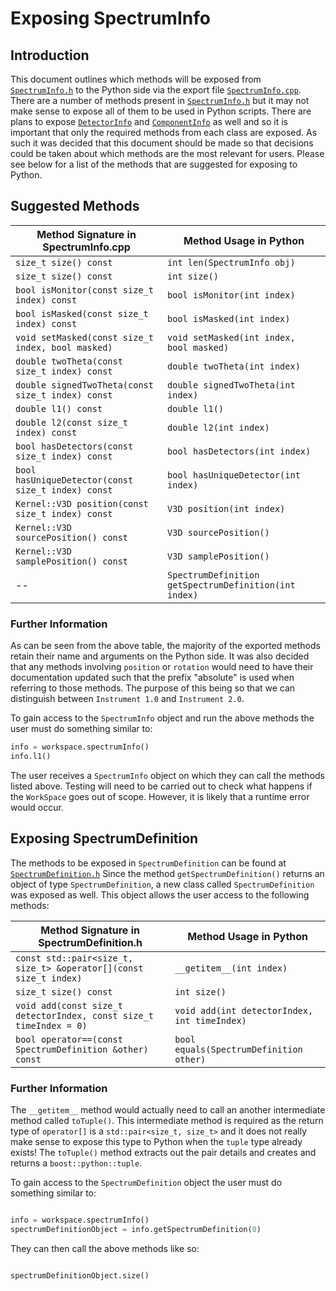 # Exposing SpectrumInfo

## Introduction
This document outlines which methods will be exposed from [`SpectrumInfo.h`](https://github.com/mantidproject/mantid/blob/43fc616926a32863f37e37f4a107413a0de6dee6/Framework/API/inc/MantidAPI/SpectrumInfo.h) to the Python side via the export file [`SpectrumInfo.cpp`](https://github.com/mantidproject/mantid/blob/dead50f2dbcf307f89ad63b69c2f51caccc9ade5/Framework/PythonInterface/mantid/api/src/Exports/SpectrumInfo.cpp).
There are a number of methods present in [`SpectrumInfo.h`](https://github.com/mantidproject/mantid/blob/43fc616926a32863f37e37f4a107413a0de6dee6/Framework/API/inc/MantidAPI/SpectrumInfo.h) but it may not make sense to expose all of them to be used in Python scripts.
There are plans to expose [`DetectorInfo`](https://github.com/mantidproject/mantid/blob/ffd49f84bdd2e1bb8f0deeb40727fe775a4974ae/Framework/Geometry/inc/MantidGeometry/Instrument/DetectorInfo.h) and [`ComponentInfo`](https://github.com/mantidproject/mantid/blob/8ec802f56c5db2261a0f9502f30f67fe42530d62/Framework/Geometry/inc/MantidGeometry/Instrument/ComponentInfo.h) as well and so it is important that only the required methods from each class are exposed. As such it was decided that this document should be made so that decisions could be taken about which methods are the most relevant for users. Please see below for a list of the methods that are suggested for exposing to Python.

## Suggested Methods

Method Signature in SpectrumInfo.cpp | Method Usage in Python
--------------------------------|--------------------------------------
`size_t size() const` | `int len(SpectrumInfo obj)`
`size_t size() const` | `int size()`
`bool isMonitor(const size_t index) const` | `bool isMonitor(int index)`
`bool isMasked(const size_t index) const` | `bool isMasked(int index)`
`void setMasked(const size_t index, bool masked)` | `void setMasked(int index, bool masked)`
`double twoTheta(const size_t index) const` | `double twoTheta(int index)`
`double signedTwoTheta(const size_t index) const` | `double signedTwoTheta(int index)`
`double l1() const` | `double l1()`
`double l2(const size_t index) const` | `double l2(int index)`
`bool hasDetectors(const size_t index) const` | `bool hasDetectors(int index)`
`bool hasUniqueDetector(const size_t index) const` | `bool hasUniqueDetector(int index)`
`Kernel::V3D position(const size_t index) const` | `V3D position(int index)`
`Kernel::V3D sourcePosition() const` | `V3D sourcePosition()`
`Kernel::V3D samplePosition() const` | `V3D samplePosition()`
-- | `SpectrumDefinition getSpectrumDefinition(int index)`

### Further Information
As can be seen from the above table, the majority of the exported methods retain their name and arguments on the Python side.
It was also decided that any methods involving `position` or `rotation` would need to have their documentation updated such that the prefix "absolute" is used when referring to those methods. The purpose of this being so that we can distinguish between `Instrument 1.0` and `Instrument 2.0`.

To gain access to the `SpectrumInfo` object and run the above methods the user must do something similar to:

```python
info = workspace.spectrumInfo()
info.l1()

```
The user receives a `SpectrumInfo` object on which they can call the methods listed above. Testing will need to be carried out to check what happens if the `WorkSpace` goes out of scope. However, it is likely that a runtime error would occur.  

## Exposing SpectrumDefinition 
The methods to be exposed in `SpectrumDefinition` can be found at [`SpectrumDefinition.h`](https://github.com/mantidproject/mantid/blob/7c099518cd4351da37474e96cdc005678bebf753/Framework/Types/inc/MantidTypes/SpectrumDefinition.h)
Since the method `getSpectrumDefinition()` returns an object of type `SpectrumDefinition`, a new class called `SpectrumDefinition` was exposed as well. This object allows the user access to the following methods:

Method Signature in SpectrumDefinition.h | Method Usage in Python
--------------------------------|--------------------------------------
`const std::pair<size_t, size_t> &operator[](const size_t index)` | `__getitem__(int index)`
`size_t size() const` | `int size()`
`void add(const size_t detectorIndex, const size_t timeIndex = 0)` | `void add(int detectorIndex, int timeIndex)`
`bool operator==(const SpectrumDefinition &other) const` | `bool equals(SpectrumDefinition other)`

### Further Information
The `__getitem__` method would actually need to call an another intermediate method called `toTuple()`. This intermediate method is required as the return type of `operator[]` is a `std::pair<size_t, size_t>` and it does not really make sense to expose this type to Python when the `tuple` type already exists! The `toTuple()` method extracts out the pair details and creates and returns a `boost::python::tuple`.

To gain access to the `SpectrumDefinition` object the user must do something similar to:

```python

info = workspace.spectrumInfo()
spectrumDefinitionObject = info.getSpectrumDefinition(0)
```

They can then call the above methods like so:

```python

spectrumDefinitionObject.size()

```
